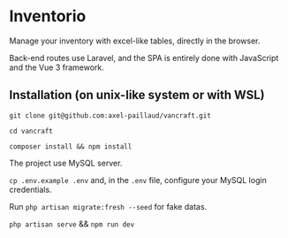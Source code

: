 # Inventorio

Manage your inventory with excel-like tables, directly in the browser.

Back-end routes use Laravel, and the SPA is entirely done with JavaScript and the Vue 3 framework.

## Installation (on unix-like system or with WSL)

`git clone git@github.com:axel-paillaud/vancraft.git`

`cd vancraft`

`composer install && npm install`

The project use MySQL server.

`cp .env.example .env` and, in the `.env` file, configure your MySQL login credentials.

Run `php artisan migrate:fresh --seed` for fake datas.

`php artisan serve` && `npm run dev`
